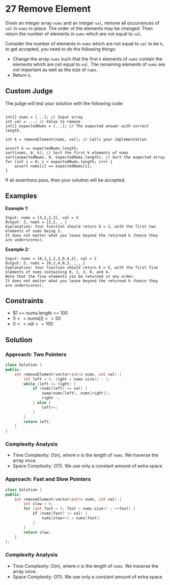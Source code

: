 # 27 Remove Element

Given an integer array `nums` and an integer `val`, remove all occurrences of `val` in `nums` in-place. The order of the elements may be changed. Then return the number of elements in `nums` which are not equal to `val`.

Consider the number of elements in `nums` which are not equal to `val` to be `k`, to get accepted, you need to do the following things:

* Change the array `nums` such that the first `k` elements of `nums` contain the elements which are not equal to `val`. The remaining elements of `nums` are not important as well as the size of `nums`.
* Return `k`.

## Custom Judge

The judge will test your solution with the following code:

```

int[] nums = [...]; // Input array
int val = ...; // Value to remove
int[] expectedNums = [...]; // The expected answer with correct length.

int k = removeElement(nums, val); // Calls your implementation

assert k == expectedNums.length;
sort(nums, 0, k); // Sort the first k elements of nums
sort(expectedNums, 0, expectedNums.length); // Sort the expected array
for (int i = 0; i < expectedNums.length; i++) {
    assert nums[i] == expectedNums[i];
}
```
If all assertions pass, then your solution will be accepted.

## Examples

**Example 1:**
```
Input: nums = [3,2,2,3], val = 3
Output: 2, nums = [2,2,_,_]
Explanation: Your function should return k = 2, with the first two elements of nums being 2.
It does not matter what you leave beyond the returned k (hence they are underscores).
```
**Example 2:**
```
Input: nums = [0,1,2,2,3,0,4,2], val = 2
Output: 5, nums = [0,1,4,0,3,_,_,_]
Explanation: Your function should return k = 5, with the first five elements of nums containing 0, 1, 3, 0, and 4.
Note that the five elements can be returned in any order.
It does not matter what you leave beyond the returned k (hence they are underscores).
```
## Constraints
* $1 <= nums.length <= 100
* $0 <= nums[i] <= 50$
* $0 <= val <= 100$

## Solution

### Approach: Two Pointers

```cpp
class Solution {
public:
    int removeElement(vector<int>& nums, int val) {
        int left = 0, right = nums.size() - 1;
        while (left <= right) {
            if (nums[left] == val) {
                swap(nums[left], nums[right]);
                right--;
            } else {
                left++;
            }
        }
        return left;
    }
}
```

### Complexity Analysis
* Time Complexity: $O(n)$, where $n$ is the length of `nums`. We traverse the array once.
* Space Complexity: $O(1)$. We use only a constant amount of extra space

### Approach: Fast and Slow Pointers

```cpp
class Solution {
public:
    int removeElement(vector<int>& nums, int val) {
        int slow = 0;
        for (int fast = 0; fast < nums.size() ; ++fast) {
            if (nums[fast] != val) {
                nums[slow++] = nums[fast];
            }
        }
        return slow;
    }
};
```

### Complexity Analysis
* Time Complexity: $O(n)$, where $n$ is the length of `nums`. We traverse the array once.
* Space Complexity: $O(1)$. We use only a constant amount of extra space
